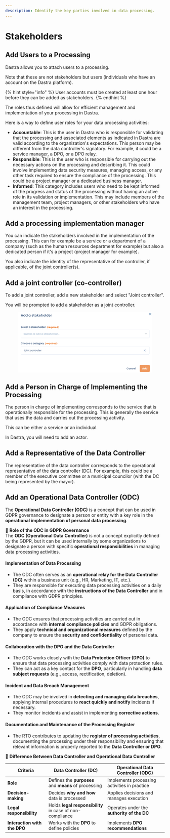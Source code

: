 ```yaml
---
description: Identify the key parties involved in data processing.
---
```


# Stakeholders

## Add Users to a Processing

Dastra allows you to attach users to a processing.

Note that these are not stakeholders but users (individuals who have an account on the Dastra platform).

{% hint style="info" %}
User accounts must be created at least one hour before they can be added as stakeholders.
{% endhint %}

The roles thus defined will allow for efficient management and implementation of your processing in Dastra.

Here is a way to define user roles for your data processing activities:

* **Accountable**: This is the user in Dastra who is responsible for validating that the processing and associated elements as indicated in Dastra are valid according to the organization's expectations. This person may be different from the data controller's signatory. For example, it could be a service manager, a DPO, or a DPO relay.
* **Responsible**: This is the user who is responsible for carrying out the necessary actions on the processing and describing it. This could involve implementing data security measures, managing access, or any other task required to ensure the compliance of the processing. This could be a project manager or a dedicated business manager.
* **Informed**: This category includes users who need to be kept informed of the progress and status of the processing without having an active role in its validation or implementation. This may include members of the management team, project managers, or other stakeholders who have an interest in the processing.

## Add a processing implementation manager

You can indicate the stakeholders involved in the implementation of the processing. This can for example be a service or a department of a company (such as the human resources department for example) but also a dedicated person if it's a project (project manager for example).

You also indicate the identity of the representative of the controller, if applicable, of the joint controller(s).

## Add a joint controller (co-controller)

To add a joint controller, add a new stakeholder and select "Joint controller".&#x20;

You will be prompted to add a stakeholder as a joint controller.

<figure><img src="../../../.gitbook/assets/image (1).png" alt=""><figcaption></figcaption></figure>

## Add a Person in Charge of Implementing the Processing

The person in charge of implementing corresponds to the service that is operationally responsible for the processing. This is generally the service that uses the data and carries out the processing activity.

This can be either a service or an individual.

In Dastra, you will need to add an actor.



## Add a Representative of the Data Controller

The representative of the data controller corresponds to the operational representative of the data controller (DC). For example, this could be a member of the executive committee or a municipal councilor (with the DC being represented by the mayor).



## **Add an Operational Data Controller (ODC)**&#x20;

The **Operational Data Controller (ODC)** is a concept that can be used in GDPR governance to designate a person or entity with a key role in the **operational implementation of personal data processing**.

📌 **Role of the ODC in GDPR Governance**\
The **ODC (Operational Data Controller)** is not a concept explicitly defined by the GDPR, but it can be used internally by some organizations to designate a person with specific **operational responsibilities** in managing data processing activities.

#### **Implementation of Data Processing**

* The ODC often serves as an **operational relay for the Data Controller (DC)** within a business unit (e.g., HR, Marketing, IT, etc.).
* They are responsible for executing data processing activities on a daily basis, in accordance with the **instructions of the Data Controller** and in compliance with GDPR principles.

#### **Application of Compliance Measures**

* The ODC ensures that processing activities are carried out in accordance with **internal compliance policies** and GDPR obligations.
* They apply **technical and organizational measures** defined by the company to ensure the **security and confidentiality** of personal data.

#### **Collaboration with the DPO and the Data Controller**

* The ODC  works closely with the **Data Protection Officer (DPO)** to ensure that data processing activities comply with data protection rules.
* They can act as a key contact for the **DPO**, particularly in handling **data subject requests** (e.g., access, rectification, deletion).

#### **Incident and Data Breach Management**

* The ODC may be involved in **detecting and managing data breaches**, applying internal procedures to **react quickly and notify** incidents if necessary.
* They monitor incidents and assist in implementing **corrective actions**.

#### **Documentation and Maintenance of the Processing Register**

* The RTO contributes to updating the **register of processing activities**, documenting the processing under their responsibility and ensuring that relevant information is properly reported to the **Data Controller or DPO**.

🎯 **Difference Between Data Controller and Operational Data Controller**

| **Criteria**                 | **Data Controller (DC)**                                 | **Operational Data Controller (ODC)**        |
| ---------------------------- | -------------------------------------------------------- | -------------------------------------------- |
| **Role**                     | Defines the **purposes** and **means** of processing     | Implements processing activities in practice |
| **Decision-making**          | Decides **why and how** data is processed                | Applies decisions and manages execution      |
| **Legal responsibility**     | Holds **legal responsibility** in case of non-compliance | Operates under the **authority of the DC**   |
| **Interaction with the DPO** | Works with the **DPO** to define policies                | Implements **DPO recommendations**           |
